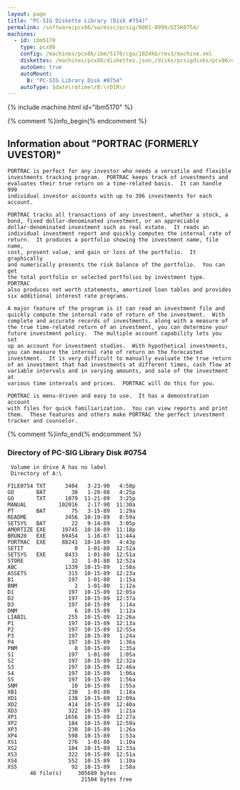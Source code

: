 ```yaml
---
layout: page
title: "PC-SIG Diskette Library (Disk #754)"
permalink: /software/pcx86/sw/misc/pcsig/0001-0999/DISK0754/
machines:
  - id: ibm5170
    type: pcx86
    config: /machines/pcx86/ibm/5170/cga/1024kb/rev3/machine.xml
    diskettes: /machines/pcx86/diskettes.json,/disks/pcsigdisks/pcx86/diskettes.json
    autoGen: true
    autoMount:
      B: "PC-SIG Library Disk #0754"
    autoType: $date\r$time\rB:\rDIR\r
---
```


{% include machine.html id="ibm5170" %}

{% comment %}info_begin{% endcomment %}

## Information about "PORTRAC (FORMERLY UVESTOR)"

    PORTRAC is perfect for any investor who needs a versatile and flexible
    investments tracking program.  PORTRAC keeps track of investments and
    evaluates their true return on a time-related basis.  It can handle 999
    individual investor accounts with up to 396 investments for each
    account.
    
    PORTRAC tracks all transactions of any investment, whether a stock, a
    bond, fixed dollar-denominated investment, or an appreciable
    dollar-denominated investment such as real estate.  It reads an
    individual investment report and quickly computes the internal rate of
    return.  It produces a portfolio showing the investment name, file name,
    cost, present value, and gain or loss of the portfolio.  It graphically
    and numerically presents the risk balance of the portfolio.  You can get
    the total portfolio or selected portfolios by investment type.  PORTRAC
    also produces net worth statements, amortized loan tables and provides
    six additional interest rate programs.
    
    A major feature of the program is it can read an investment file and
    quickly compute the internal rate of return of the investment.  With
    complete and accurate records of investments, along with a measure of
    the true time-related return of an investment, you can determine your
    future investment policy.  The multiple account capability lets you set
    up an account for investment studies.  With hypothetical investments,
    you can measure the internal rate of return on the forecasted
    investment.  It is very difficult to manually evaluate the true return
    of an investment that had investments at different times, cash flow at
    variable intervals and in varying amounts, and sale of the investment at
    various time intervals and prices.  PORTRAC will do this for you.
    
    PORTRAC is menu-driven and easy to use.  It has a demonstration account
    with files for quick familiarization.  You can view reports and print
    them.  These features and others make PORTRAC the perfect investment
    tracker and counselor.
{% comment %}info_end{% endcomment %}


### Directory of PC-SIG Library Disk #0754

     Volume in drive A has no label
     Directory of A:\

    FILE0754 TXT      3404   3-23-90   4:50p
    GO       BAT        38   1-28-88   4:25p
    GO       TXT      1079  11-21-89   3:25p
    MANUAL          102016   2-17-90  11:30a
    PT       BAT        75   3-15-89   1:29a
    README            3456  10-19-89   8:59a
    SETSYS   BAT        22   9-14-89   3:05p
    AMORTIZE EXE     19745  10-18-89  11:18p
    BRUN20   EXE     69454   1-16-87  11:44a
    PORTRAC  EXE     88241  10-18-89   4:43p
    SETIT                0   1-01-80  12:52a
    SETSYS   EXE      8433   1-01-80  12:51a
    STORE               32   1-01-80  12:52a
    ABC               1339  10-15-89   1:58a
    ASSETS             315  10-15-89  12:23a
    B1                 197   1-01-80   1:15a
    BNM                  2   1-01-80   1:12a
    D1                 197  10-15-89  12:05a
    D2                 197  10-15-89  12:37a
    D3                 197  10-15-89   1:14a
    DNM                  6  10-15-89   1:12a
    LIABIL             255  10-15-89  12:26a
    P1                 197  10-15-89  12:13a
    P2                 197  10-15-89  12:55a
    P3                 197  10-15-89   1:24a
    P4                 197  10-15-89   1:36a
    PNM                  8  10-15-89   1:35a
    S1                 197   1-01-80   1:05a
    S2                 197  10-15-89  12:32a
    S3                 197  10-15-89  12:46a
    S4                 197  10-15-89   1:06a
    S5                 197  10-15-89   1:56a
    SNM                 10  10-15-89   1:55a
    XB1                230   1-01-80   1:18a
    XD1                138  10-15-89  12:09a
    XD2                414  10-15-89  12:40a
    XD3                322  10-15-89   1:21a
    XP1               1656  10-15-89  12:27a
    XP2                184  10-15-89  12:59a
    XP3                230  10-15-89   1:26a
    XP4                598  10-15-89   1:53a
    XS1                276   1-01-80   1:10a
    XS2                184  10-15-89  12:33a
    XS3                322  10-15-89  12:51a
    XS4                552  10-15-89   1:10a
    XS5                 92  10-15-89   1:58a
           46 file(s)     305689 bytes
                           21504 bytes free
